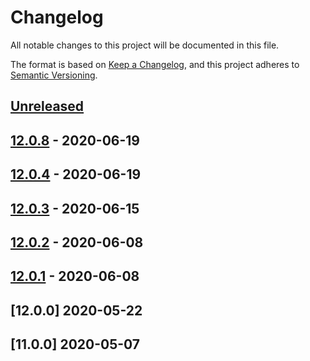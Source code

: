 # Changelog

All notable changes to this project will be documented in this file.

The format is based on [Keep a Changelog](https://keepachangelog.com/en/1.0.0/),
and this project adheres to [Semantic Versioning](https://semver.org/spec/v2.0.0.html).



## [Unreleased]

## [12.0.8] - 2020-06-19

## [12.0.4] - 2020-06-19

## [12.0.3] - 2020-06-15

## [12.0.2] - 2020-06-08

## [12.0.1] - 2020-06-08

## [12.0.0] 2020-05-22


## [11.0.0] 2020-05-07



[Unreleased]: https://github.com/kopiczko/test-gh-workflows/compare/v12.0.8...HEAD
[12.0.8]: https://github.com/kopiczko/test-gh-workflows/compare/v12.0.4...v12.0.8
[12.0.4]: https://github.com/kopiczko/test-gh-workflows/compare/v12.0.3...v12.0.4
[12.0.3]: https://github.com/kopiczko/test-gh-workflows/compare/v12.0.2...v12.0.3
[12.0.2]: https://github.com/kopiczko/test-gh-workflows/compare/v12.0.1...v12.0.2
[12.0.1]: https://github.com/kopiczko/test-gh-workflows/releases/tag/v12.0.1
